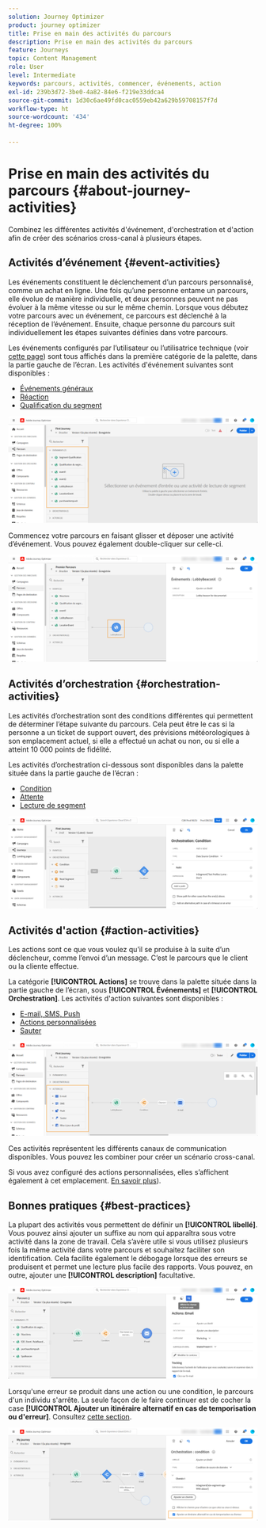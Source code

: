 ```yaml
---
solution: Journey Optimizer
product: journey optimizer
title: Prise en main des activités du parcours
description: Prise en main des activités du parcours
feature: Journeys
topic: Content Management
role: User
level: Intermediate
keywords: parcours, activités, commencer, événements, action
exl-id: 239b3d72-3be0-4a82-84e6-f219e33ddca4
source-git-commit: 1d30c6ae49fd0cac0559eb42a629b59708157f7d
workflow-type: ht
source-wordcount: '434'
ht-degree: 100%

---
```


# Prise en main des activités du parcours {#about-journey-activities}

Combinez les différentes activités d&#39;événement, d&#39;orchestration et d&#39;action afin de créer des scénarios cross-canal à plusieurs étapes.

## Activités d’événement {#event-activities}

Les événements constituent le déclenchement d’un parcours personnalisé, comme un achat en ligne. Une fois qu’une personne entame un parcours, elle évolue de manière individuelle, et deux personnes peuvent ne pas évoluer à la même vitesse ou sur le même chemin. Lorsque vous débutez votre parcours avec un événement, ce parcours est déclenché à la réception de l’événement. Ensuite, chaque personne du parcours suit individuellement les étapes suivantes définies dans votre parcours.

Les événements configurés par l’utilisateur ou l’utilisatrice technique (voir [cette page](../event/about-events.md)) sont tous affichés dans la première catégorie de la palette, dans la partie gauche de l’écran. Les activités d&#39;événement suivantes sont disponibles :

* [Événements généraux](../building-journeys/general-events.md)
* [Réaction](../building-journeys/reaction-events.md)
* [Qualification du segment](../building-journeys/segment-qualification-events.md)

![](assets/journey43.png)

Commencez votre parcours en faisant glisser et déposer une activité d’événement. Vous pouvez également double-cliquer sur celle-ci.

![](assets/journey44.png)

## Activités d’orchestration {#orchestration-activities}

Les activités d’orchestration sont des conditions différentes qui permettent de déterminer l’étape suivante du parcours. Cela peut être le cas si la personne a un ticket de support ouvert, des prévisions météorologiques à son emplacement actuel, si elle a effectué un achat ou non, ou si elle a atteint 10 000 points de fidélité.

Les activités d’orchestration ci-dessous sont disponibles dans la palette située dans la partie gauche de l’écran :

* [Condition](../building-journeys/condition-activity.md)
* [Attente](../building-journeys/wait-activity.md)
* [Lecture de segment](../building-journeys/read-segment.md)

![](assets/journey49.png)

## Activités d&#39;action {#action-activities}

Les actions sont ce que vous voulez qu’il se produise à la suite d’un déclencheur, comme l’envoi d’un message. C’est le parcours que le client ou la cliente effectue.

La catégorie **[!UICONTROL Actions]** se trouve dans la palette située dans la partie gauche de l’écran, sous **[!UICONTROL Événements]** et **[!UICONTROL Orchestration]**. Les activités d&#39;action suivantes sont disponibles :

* [E-mail, SMS, Push](../building-journeys/journeys-message.md)
* [Actions personnalisées](../building-journeys/using-custom-actions.md)
* [Sauter](../building-journeys/jump.md)

![](assets/journey58.png)

Ces activités représentent les différents canaux de communication disponibles. Vous pouvez les combiner pour créer un scénario cross-canal.

Si vous avez configuré des actions personnalisées, elles s’affichent également à cet emplacement. [En savoir plus](../building-journeys/using-custom-actions.md)).

## Bonnes pratiques {#best-practices}

La plupart des activités vous permettent de définir un **[!UICONTROL libellé]**. Vous pouvez ainsi ajouter un suffixe au nom qui apparaîtra sous votre activité dans la zone de travail. Cela s’avère utile si vous utilisez plusieurs fois la même activité dans votre parcours et souhaitez faciliter son identification. Cela facilite également le débogage lorsque des erreurs se produisent et permet une lecture plus facile des rapports. Vous pouvez, en outre, ajouter une **[!UICONTROL description]** facultative.

![](assets/journey59bis.png)

Lorsqu&#39;une erreur se produit dans une action ou une condition, le parcours d&#39;un individu s&#39;arrête. La seule façon de le faire continuer est de cocher la case **[!UICONTROL Ajouter un itinéraire alternatif en cas de temporisation ou d&#39;erreur]**. Consultez [cette section](../building-journeys/using-the-journey-designer.md#paths).

![](assets/journey42.png)
